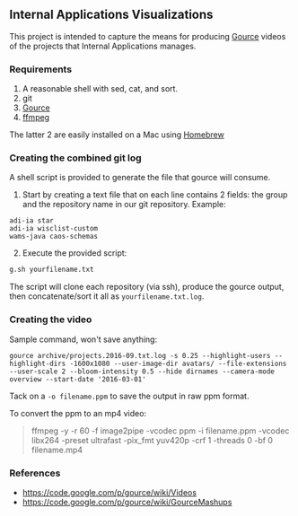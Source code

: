 ## Internal Applications Visualizations

This project is intended to capture the means for producing [Gource](http://gource.io/) videos of the projects that Internal Applications manages.

### Requirements

1. A reasonable shell with sed, cat, and sort.
2. git
3. [Gource](http://gource.io/)
4. [ffmpeg](https://www.ffmpeg.org/)

The latter 2 are easily installed on a Mac using [Homebrew](http://brew.sh)

### Creating the combined git log

A shell script is provided to generate the file that gource will consume.

1. Start by creating a text file that on each line contains 2 fields: the group and the repository name in our git repository. Example:
```
adi-ia star
adi-ia wisclist-custom
wams-java caos-schemas
```
2. Execute the provided script:
```bash
g.sh yourfilename.txt
```

The script will clone each repository (via ssh), produce the gource output, then concatenate/sort it all as `yourfilename.txt.log`.

### Creating the video

Sample command, won't save anything:

```
gource archive/projects.2016-09.txt.log -s 0.25 --highlight-users --highlight-dirs -1600x1080 --user-image-dir avatars/ --file-extensions --user-scale 2 --bloom-intensity 0.5 --hide dirnames --camera-mode overview --start-date '2016-03-01'
```

Tack on a `-o filename.ppm` to save the output in raw ppm format.

To convert the ppm to an mp4 video:

> ffmpeg -y -r 60 -f image2pipe -vcodec ppm -i filename.ppm -vcodec libx264 -preset ultrafast -pix_fmt yuv420p -crf 1 -threads 0 -bf 0 filename.mp4

### References

* https://code.google.com/p/gource/wiki/Videos
* https://code.google.com/p/gource/wiki/GourceMashups